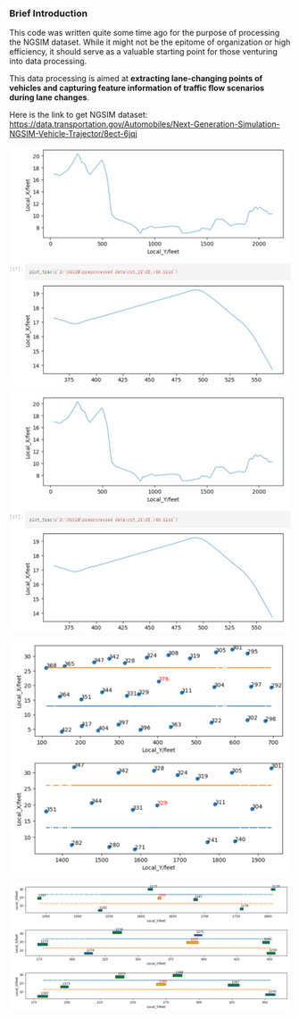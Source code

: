 ### Brief Introduction

This code was written quite some time ago for the purpose of processing the NGSIM dataset. While it might not be the epitome of organization or high efficiency, it should serve as a valuable starting point for those venturing into data processing.

This data processing is aimed at **extracting lane-changing points of vehicles and capturing feature information of traffic flow scenarios during lane changes**.

Here is the link to get NGSIM dataset: https://data.transportation.gov/Automobiles/Next-Generation-Simulation-NGSIM-Vehicle-Trajector/8ect-6jqj

<img src="https://github.com/YimingShu-teay/utils-for-NGSIM-data-process/blob/main/fig/fig2.png" width="1000px">

![image](https://github.com/YimingShu-teay/utils-for-NGSIM-data-process/blob/main/fig/fig2.png)

![image](https://github.com/YimingShu-teay/utils-for-NGSIM-data-process/blob/main/fig/fig3.png)

![image](https://github.com/YimingShu-teay/utils-for-NGSIM-data-process/blob/main/fig/fig1.png)
